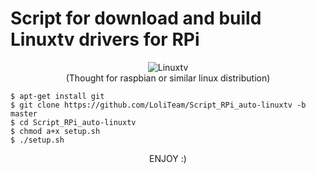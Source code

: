 <h1> Script for download and build Linuxtv drivers for RPi </h1>
<p align="center">
<img src="https://www.linuxtv.org/images/linuxtv.png" alt="Linuxtv" /><br>
(Thought for raspbian or similar linux distribution)
</p>

    $ apt-get install git
    $ git clone https://github.com/LoliTeam/Script_RPi_auto-linuxtv -b master
    $ cd Script_RPi_auto-linuxtv
    $ chmod a+x setup.sh
    $ ./setup.sh

<p align="center">
ENJOY :)
</p>

